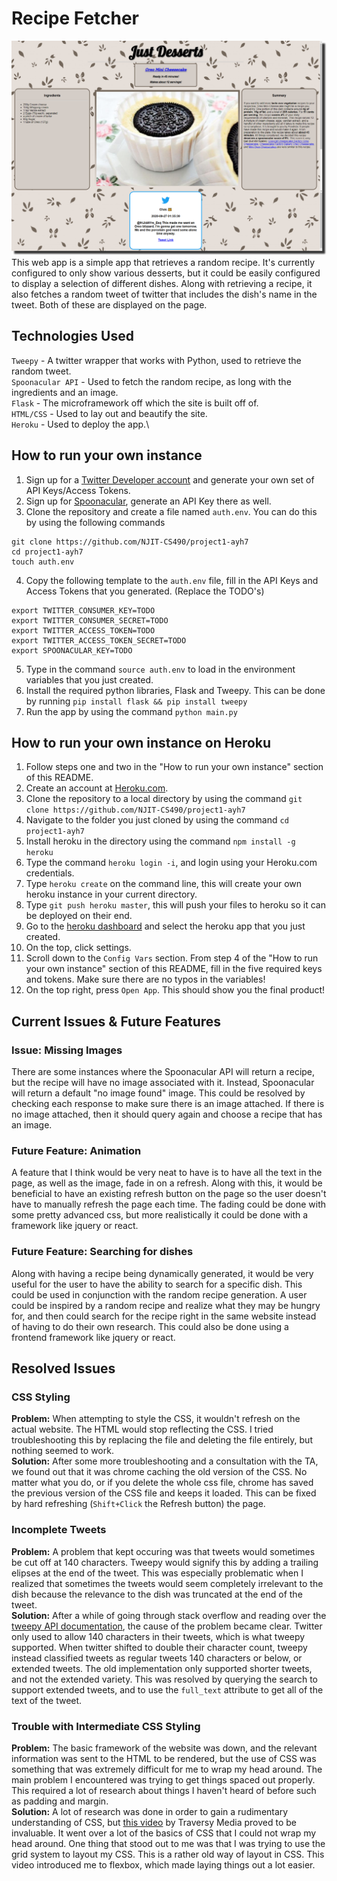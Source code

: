 # Recipe Fetcher
![Recipe Fetcher Image!](md_image.png)
This web app is a simple app that retrieves a random recipe. It's currently configured to only show various desserts, but it could be easily configured to display a selection of different dishes. Along with retrieving a recipe, it also fetches a random tweet of twitter that includes the dish's name in the tweet. Both of these are displayed on the page.
## Technologies Used
`Tweepy` - A twitter wrapper that works with Python, used to retrieve the random tweet.\
`Spoonacular API` - Used to fetch the random recipe, as long with the ingredients and an image.\
`Flask` - The microframework off which the site is built off of.\
`HTML/CSS` - Used to lay out and beautify the site.\
`Heroku` - Used to deploy the app.\

## How to run your own instance
1. Sign up for a [Twitter Developer account](https://developer.twitter.com/en) and generate your own set of API Keys/Access Tokens.
2. Sign up for [Spoonacular](https://spoonacular.com/food-api), generate an API Key there as well.
3. Clone the repository and create a file named `auth.env`. You can do this by using the following commands
```
git clone https://github.com/NJIT-CS490/project1-ayh7
cd project1-ayh7
touch auth.env
```
4. Copy the following template to the `auth.env` file, fill in the API Keys and Access Tokens that you generated. (Replace the TODO's)
```
export TWITTER_CONSUMER_KEY=TODO
export TWITTER_CONSUMER_SECRET=TODO
export TWITTER_ACCESS_TOKEN=TODO
export TWITTER_ACCESS_TOKEN_SECRET=TODO
export SPOONACULAR_KEY=TODO
```
5. Type in the command `source auth.env` to load in the environment variables that you just created.
6. Install the required python libraries, Flask and Tweepy. This can be done by running `pip install flask && pip install tweepy`
7. Run the app by using the command `python main.py`

## How to run your own instance on Heroku
1. Follow steps one and two in the "How to run your own instance" section of this README.
2. Create an account at [Heroku.com](https://www.heroku.com/).
3. Clone the repository to a local directory by using the command `git clone https://github.com/NJIT-CS490/project1-ayh7`
4. Navigate to the folder you just cloned by using the command `cd project1-ayh7`
5. Install heroku in the directory using the command `npm install -g heroku`
6. Type the command `heroku login -i`, and login using your Heroku.com credentials.
7. Type `heroku create` on the command line, this will create your own heroku instance in your current directory.
8. Type `git push heroku master`, this will push your files to heroku so it can be deployed on their end.
9. Go to the [heroku dashboard](https://dashboard.heroku.com/apps) and select the heroku app that you just created.
10. On the top, click settings.
11. Scroll down to the `Config Vars` section. From step 4 of the "How to run your own instance" section of this README, fill in the five required keys and tokens. Make sure there are no typos in the variables!
12. On the top right, press `Open App`. This should show you the final product!

## Current Issues & Future Features
### Issue: Missing Images
There are some instances where the Spoonacular API will return a recipe, but the recipe will have no image associated with it. Instead, Spoonacular will return a default "no image found" image. This could be resolved by checking each response to make sure there is an image attached. If there is no image attached, then it should query again and choose a recipe that has an image.
### Future Feature: Animation
A feature that I think would be very neat to have is to have all the text in the page, as well as the image, fade in on a refresh. Along with this, it would be beneficial to have an existing refresh button on the page so the user doesn't have to manually refresh the page each time. The fading could be done with some pretty advanced css, but more realistically it could be done with a framework like jquery or react.
### Future Feature: Searching for dishes
Along with having a recipe being dynamically generated, it would be very useful for the user to have the ability to search for a specific dish. This could be used in conjunction with the random recipe generation. A user could be inspired by a random recipe and realize what they may be hungry for, and then could search for the recipe right in the same website instead of having to do their own research. This could also be done using a frontend framework like jquery or react.

## Resolved Issues
### CSS Styling
**Problem:** When attempting to style the CSS, it wouldn't refresh on the actual website. The HTML would stop reflecting the CSS. I tried troubleshooting this by replacing the file and deleting the file entirely, but nothing seemed to work.\
**Solution:** After some more troubleshooting and a consultation with the TA, we found out that it was chrome caching the old version of the CSS. No matter what you do, or if you delete the whole css file, chrome has saved the previous version of the CSS file and keeps it loaded. This can be fixed by hard refreshing (`Shift+Click` the Refresh button) the page.

### Incomplete Tweets
**Problem:** A problem that kept occuring was that tweets would sometimes be cut off at 140 characters. Tweepy would signify this by adding a trailing elipses at the end of the tweet. This was especially problematic when I realized that sometimes the tweets would seem completely irrelevant to the dish because the relevance to the dish was truncated at the end of the tweet.\
**Solution:** After a while of going through stack overflow and reading over the [tweepy API documentation](http://docs.tweepy.org/en/latest/api.html), the cause of the problem became clear. Twitter only used to allow 140 characters in their tweets, which is what tweepy supported. When twitter shifted to double their character count, tweepy instead classified tweets as regular tweets 140 characters or below, or extended tweets. The old implementation only supported shorter tweets, and not the extended variety. This was resolved by querying the search to support extended tweets, and to use the `full_text` attribute to get all of the text of the tweet.

### Trouble with Intermediate CSS Styling
**Problem:** The basic framework of the website was down, and the relevant information was sent to the HTML to be rendered, but the use of CSS was something that was extremely difficult for me to wrap my head around. The main problem I encountered was trying to get things spaced out properly. This required a lot of research about things I haven't heard of before such as padding and margin.\
**Solution:** A lot of research was done in order to gain a rudimentary understanding of CSS, but [this video](https://www.youtube.com/watch?v=yfoY53QXEnI) by Traversy Media proved to be invaluable. It went over a lot of the basics of CSS that I could not wrap my head around. One thing that stood out to me was that I was trying to use the grid system to layout my CSS. This is a rather old way of layout in CSS. This video introduced me to flexbox, which made laying things out a lot easier.

